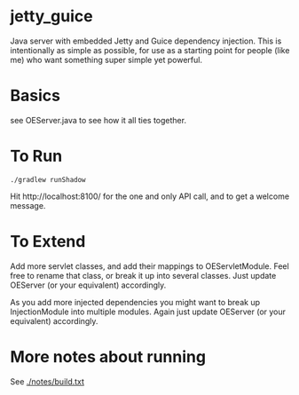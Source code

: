 # jetty_guice
Java server with embedded Jetty and Guice dependency injection.  This is intentionally as simple as possible, for use as a starting point for people (like me) who want something super simple yet powerful.

# Basics
see OEServer.java to see how it all ties together.

# To Run
`./gradlew runShadow`

Hit http://localhost:8100/ for the one and only API call, and to get a welcome message.

# To Extend
Add more servlet classes, and add their mappings to OEServletModule.  Feel free to rename that class, or break it up into several classes.  Just update OEServer (or your equivalent) accordingly.

As you add more injected dependencies you might want to break up InjectionModule into multiple modules.  Again just update OEServer (or your equivalent) accordingly.

# More notes about running
See [./notes/build.txt](./notes/build.txt)
